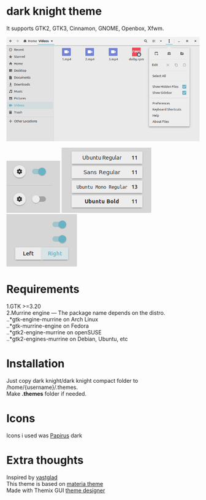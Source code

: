 # dark knight theme
It supports GTK2, GTK3, Cinnamon, GNOME, Openbox, Xfwm.

![Test Image 1](https://github.com/Bryan-U/image/blob/master/7.png)

![Test Image 2](https://github.com/Bryan-U/image/blob/master/1.png)
![Test Image 3](https://github.com/Bryan-U/image/blob/master/2.png)
![Test Image 4](https://github.com/Bryan-U/image/blob/master/3.png)

# Requirements
1.GTK >=3.20 <br> 
2.Murrine engine — The package name depends on the distro. <br> 
..*gtk-engine-murrine on Arch Linux <br> 
..*gtk-murrine-engine on Fedora <br> 
..*gtk2-engine-murrine on openSUSE <br> 
..*gtk2-engines-murrine on Debian, Ubuntu, etc <br> 

# Installation
Just copy dark knight/dark knight compact folder to /home/{username}/.themes. <br>
Make __.themes__ folder if needed.

# Icons
Icons i used was [Papirus](https://github.com/PapirusDevelopmentTeam/papirus-icon-theme) dark

# Extra thoughts
Inspired by [vastglad](https://twitter.com/vastglad/) <br>
This theme is based on [materia theme](https://github.com/nana-4/materia-theme) <br>
Made with Themix GUI [theme designer](https://github.com/themix-project/oomox)
